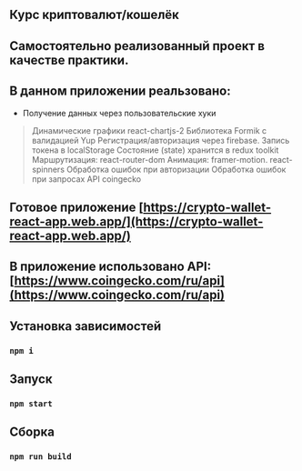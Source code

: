 ## Курс криптовалют/кошелёк
## Самостоятельно реализованный проект в качестве практики.
## В данном приложении реальзовано:
- Получение данных через пользовательские хуки
> Динамические графики react-chartjs-2
> Библиотека Formik с валидацией Yup
> Регистрация/авторизация через firebase. Запись токена в localStorage
> Состояние (state) хранится в redux toolkit
> Маршрутизация: react-router-dom
> Анимация: framer-motion. react-spinners
> Обработка ошибок при авторизации
> Обработка ошибок при запросах API coingecko
## Готовое приложение [https://crypto-wallet-react-app.web.app/](https://crypto-wallet-react-app.web.app/)
## В приложение использовано API: [https://www.coingecko.com/ru/api](https://www.coingecko.com/ru/api)
## Установка зависимостей 
### `npm i`
## Запуск
### `npm start`
## Сборка
### `npm run build`
